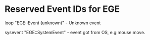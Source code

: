 # Reserved Event IDs for EGE

loop
	"EGE::Event (unknown)" - Unknown event

sysevent
	"EGE::SystemEvent" - event got from OS, e.g mouse move.

